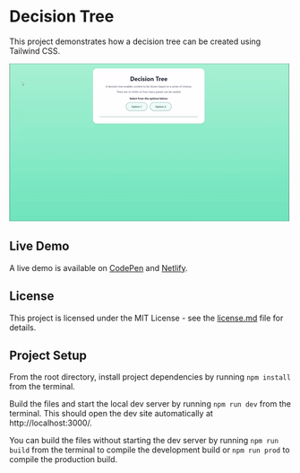 # Decision Tree

This project demonstrates how a decision tree can be created using Tailwind CSS.

![Decision Tree Demo](demo-gif.gif 'Decision Tree Demo')

## Live Demo

A live demo is available on [CodePen](https://cdpn.io/poVwZzP) and [Netlify](https://decision-tree-tailwind.netlify.app/).

## License

This project is licensed under the MIT License - see the [license.md](license.md) file for details.

## Project Setup

From the root directory, install project dependencies by running `npm install` from the terminal.

Build the files and start the local dev server by running `npm run dev` from the terminal. This should open the dev site automatically at http://localhost:3000/.

You can build the files without starting the dev server by running `npm run build` from the terminal to compile the development build or `npm run prod` to compile the production build.
